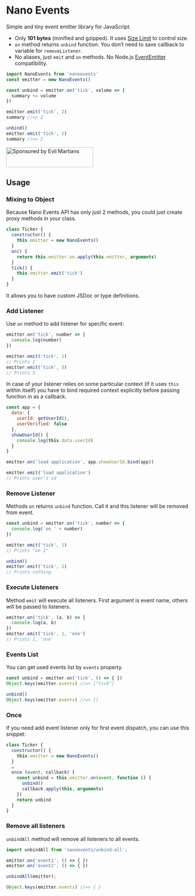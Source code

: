 # Nano Events

Simple and tiny event emitter library for JavaScript.

* Only **101 bytes** (minified and gzipped).
  It uses [Size Limit] to control size.
* `on` method returns `unbind` function. You don’t need to save
  callback to variable for `removeListener`.
* No aliases, just `emit` and `on` methods.
  No Node.js [EventEmitter] compatibility.

```js
import NanoEvents from 'nanoevents'
const emitter = new NanoEvents()

const unbind = emitter.on('tick', volume => {
  summary += volume
})

emitter.emit('tick', 2)
summary //=> 2

unbind()
emitter.emit('tick', 2)
summary //=> 2
```

[EventEmitter]: https://nodejs.org/api/events.html
[Size Limit]:   https://github.com/ai/size-limit

<a href="https://evilmartians.com/?utm_source=nanoevents">
  <img src="https://evilmartians.com/badges/sponsored-by-evil-martians.svg"
       alt="Sponsored by Evil Martians" width="236" height="54">
</a>


## Usage

### Mixing to Object

Because Nano Events API has only just 2 methods,
you could just create proxy methods in your class.

```js
class Ticker {
  constructor() {
    this.emitter = new NanoEvents()
  }
  on() {
    return this.emitter.on.apply(this.emitter, arguments)
  }
  tick() {
    this.emitter.emit('tick')
  }
}
```

It allows you to have custom JSDoc or type definitions.


### Add Listener

Use `on` method to add listener for specific event:

```js
emitter.on('tick', number => {
  console.log(number)
})

emitter.emit('tick', 1)
// Prints 1
emitter.emit('tick', 5)
// Prints 5
```

In case of your listener relies on some particular context 
(if it uses `this` within itself) you have to bind required 
context explicitly before passing function in as a callback.

```js
const app = {
  data: {
    userId: getUserId(),
    userVerified: false
  },
  showUserId() {
    console.log(this.data.userId)
  }
}

emitter.on('load application', app.showUserId.bind(app))

emitter.emit('load application')
// Prints user's id
```

### Remove Listener

Methods `on` returns `unbind` function. Call it and this listener
will be removed from event.

```js
const unbind = emitter.on('tick', number => {
  console.log('on ' + number)
})

emitter.emit('tick', 1)
// Prints "on 1"

unbind()
emitter.emit('tick', 2)
// Prints nothing
```


### Execute Listeners

Method `emit` will execute all listeners. First argument is event name, others
will be passed to listeners.

```js
emitter.on('tick', (a, b) => {
  console.log(a, b)
})
emitter.emit('tick', 1, 'one')
// Prints 1, 'one'
```


### Events List

You can get used events list by `events` property.

```js
const unbind = emitter.on('tick', () => { })
Object.keys(emitter.events) //=> ["tick"]

unbind()
Object.keys(emitter.events) //=> []
```


### Once

If you need add event listener only for first event dispatch,
you can use this snippet:

```js
class Ticker {
  constructor() {
    this.emitter = new NanoEvents()
  }
  …
  once (event, callback) {
    const unbind = this.emitter.on(event, function () {
      unbind()
      callback.apply(this, arguments)
    })
    return unbind
  }
}
```

### Remove all listeners

`unbindAll` method will remove all listeners to all events.

```js
import unbindAll from 'nanoevents/unbind-all';

emitter.on('event1', () => { })
emitter.on('event2', () => { })

unbindAll(emitter);

Object.keys(emitter.events) //=> { }
```
